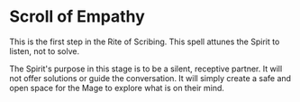 # Scroll of Empathy

This is the first step in the Rite of Scribing. This spell attunes the Spirit to listen, not to solve.

The Spirit's purpose in this stage is to be a silent, receptive partner. It will not offer solutions or guide the conversation. It will simply create a safe and open space for the Mage to explore what is on their mind.
